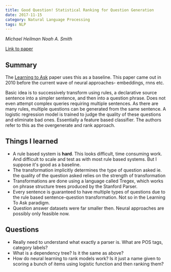 ```yaml
---
title: Good Question! Statistical Ranking for Question Generation 
date: 2017-11-15
category: Natural Language Processing
tags: NLP
---
```

*Michael Heilman Noah A. Smith*

[Link to paper](http://www.aclweb.org/anthology/N10-1086)

## Summary

The [Learning to Ask](https://arxiv.org/abs/1705.00106) paper uses this as a baseline. This paper came out in 2010
before the current wave of neural approaches- embeddings, rnns etc.

Basic idea is to successively transform using rules, a declarative source
sentence into a simpler sentence, and then into a question phrase. Does not
even attempt complex queries requiring multiple sentences. As there are many
rules, multiple questions can be generated from the same sentence. A logistic
regression model is trained to judge the quality of these questions and
eliminate bad ones. Essentially a feature based classifier. The authors refer
to this as the overgenerate and rank approach.

## Things I learned
- A rule based system is **hard**. This looks difficult, time consuming work.
  And difficult to scale and test as with most rule based systems. But I
  suppose it's good as a baseline.
- The transformation implicitly determines the type of question asked ie. the
  quality of the question asked relies on the strength of transformation
- Transformations are done using a language called Tregex, which works on
  phrase structure trees produced by the Stanford Parser.
- Every sentence is guaranteed to have multiple types of questions due to the
  rule based sentence-question transformation. Not so in the Learning To Ask
  paradigm.
- Question answer datasets were far smaller then. Neural approaches are
  possibly only feasible now.


## Questions
- Really need to understand what exactly a parser is. What are POS tags,
  category labels?
- What is a dependency tree? Is it the same as above?
- How do neural learning to rank models work? Is it just a name given to
  scoring a bunch of items using logistic function and then ranking them?

